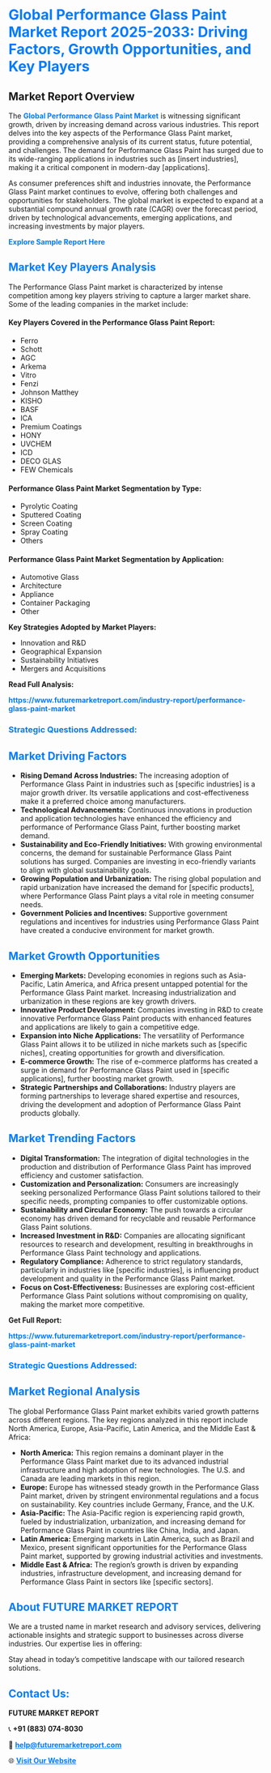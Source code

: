 <h1 style="color: #007BFF;">Global Performance Glass Paint Market Report 2025-2033: Driving Factors, Growth Opportunities, and Key Players</h1>

<section id="overview">
<h2>Market Report Overview</h2>
<p>The <a href="https://www.futuremarketreport.com/industry-report/performance-glass-paint-market" style="color: #007BFF; text-decoration: none;"><strong>Global Performance Glass Paint Market</strong></a> is witnessing significant growth, driven by increasing demand across various industries. This report delves into the key aspects of the Performance Glass Paint market, providing a comprehensive analysis of its current status, future potential, and challenges. The demand for Performance Glass Paint has surged due to its wide-ranging applications in industries such as [insert industries], making it a critical component in modern-day [applications].</p>
<p>As consumer preferences shift and industries innovate, the Performance Glass Paint market continues to evolve, offering both challenges and opportunities for stakeholders. The global market is expected to expand at a substantial compound annual growth rate (CAGR) over the forecast period, driven by technological advancements, emerging applications, and increasing investments by major players.</p>
</section>

<section id="overview">
<p><a href="https://www.futuremarketreport.com/request-sample/reportId=114185" style="color: #007BFF; text-decoration: none;"><strong>Explore Sample Report Here</strong></a></p>
</section>

<section id="key-players">
<h2 style="color: #007BFF;">Market Key Players Analysis</h2>
<p>The Performance Glass Paint market is characterized by intense competition among key players striving to capture a larger market share. Some of the leading companies in the market include:</p>
<h4>Key Players Covered in the Performance Glass Paint Report:</h4>
<ul><li>Ferro</li><li>Schott</li><li>AGC</li><li>Arkema</li><li>Vitro</li><li>Fenzi</li><li>Johnson Matthey</li><li>KISHO</li><li>BASF</li><li>ICA</li><li>Premium Coatings</li><li>HONY</li><li>UVCHEM</li><li>ICD</li><li>DECO GLAS</li><li>FEW Chemicals</li></ul>
<h4>Performance Glass Paint Market Segmentation by Type:</h4>
<ul><li>Pyrolytic Coating</li><li>Sputtered Coating</li><li>Screen Coating</li><li>Spray Coating</li><li>Others</li></ul>

<h4>Performance Glass Paint Market Segmentation by Application:</h4>
<ul><li>Automotive Glass</li><li>Architecture</li><li>Appliance</li><li>Container Packaging</li><li>Other</li></ul>
<p><strong>Key Strategies Adopted by Market Players:</strong></p>
<ul>
<li>Innovation and R&D</li>
<li>Geographical Expansion</li>
<li>Sustainability Initiatives</li>
<li>Mergers and Acquisitions</li>
</ul>
</section>

<section>
<p><strong>Read Full Analysis: </strong></p><a href="https://www.futuremarketreport.com/industry-report/performance-glass-paint-market" style="color: #007BFF; text-decoration: none;"><strong>https://www.futuremarketreport.com/industry-report/performance-glass-paint-market</strong></a>
<h3 style="color: #007BFF;">Strategic Questions Addressed:</h3>
</section>

<section id="driving-factors">
<h2 style="color: #007BFF;">Market Driving Factors</h2>
<ul>
<li><strong>Rising Demand Across Industries:</strong> The increasing adoption of Performance Glass Paint in industries such as [specific industries] is a major growth driver. Its versatile applications and cost-effectiveness make it a preferred choice among manufacturers.</li>
<li><strong>Technological Advancements:</strong> Continuous innovations in production and application technologies have enhanced the efficiency and performance of Performance Glass Paint, further boosting market demand.</li>
<li><strong>Sustainability and Eco-Friendly Initiatives:</strong> With growing environmental concerns, the demand for sustainable Performance Glass Paint solutions has surged. Companies are investing in eco-friendly variants to align with global sustainability goals.</li>
<li><strong>Growing Population and Urbanization:</strong> The rising global population and rapid urbanization have increased the demand for [specific products], where Performance Glass Paint plays a vital role in meeting consumer needs.</li>
<li><strong>Government Policies and Incentives:</strong> Supportive government regulations and incentives for industries using Performance Glass Paint have created a conducive environment for market growth.</li>
</ul>
</section>

<section id="growth-opportunities">
<h2 style="color: #007BFF;">Market Growth Opportunities</h2>
<ul>
<li><strong>Emerging Markets:</strong> Developing economies in regions such as Asia-Pacific, Latin America, and Africa present untapped potential for the Performance Glass Paint market. Increasing industrialization and urbanization in these regions are key growth drivers.</li>
<li><strong>Innovative Product Development:</strong> Companies investing in R&D to create innovative Performance Glass Paint products with enhanced features and applications are likely to gain a competitive edge.</li>
<li><strong>Expansion into Niche Applications:</strong> The versatility of Performance Glass Paint allows it to be utilized in niche markets such as [specific niches], creating opportunities for growth and diversification.</li>
<li><strong>E-commerce Growth:</strong> The rise of e-commerce platforms has created a surge in demand for Performance Glass Paint used in [specific applications], further boosting market growth.</li>
<li><strong>Strategic Partnerships and Collaborations:</strong> Industry players are forming partnerships to leverage shared expertise and resources, driving the development and adoption of Performance Glass Paint products globally.</li>
</ul>
</section>

<section id="trending-factors">
<h2 style="color: #007BFF;">Market Trending Factors</h2>
<ul>
<li><strong>Digital Transformation:</strong> The integration of digital technologies in the production and distribution of Performance Glass Paint has improved efficiency and customer satisfaction.</li>
<li><strong>Customization and Personalization:</strong> Consumers are increasingly seeking personalized Performance Glass Paint solutions tailored to their specific needs, prompting companies to offer customizable options.</li>
<li><strong>Sustainability and Circular Economy:</strong> The push towards a circular economy has driven demand for recyclable and reusable Performance Glass Paint solutions.</li>
<li><strong>Increased Investment in R&D:</strong> Companies are allocating significant resources to research and development, resulting in breakthroughs in Performance Glass Paint technology and applications.</li>
<li><strong>Regulatory Compliance:</strong> Adherence to strict regulatory standards, particularly in industries like [specific industries], is influencing product development and quality in the Performance Glass Paint market.</li>
<li><strong>Focus on Cost-Effectiveness:</strong> Businesses are exploring cost-efficient Performance Glass Paint solutions without compromising on quality, making the market more competitive.</li>
</ul>
</section>

<section>
<p><strong>Get Full Report: </strong></p><a href="https://www.futuremarketreport.com/industry-report/performance-glass-paint-market" style="color: #007BFF; text-decoration: none;"><strong>https://www.futuremarketreport.com/industry-report/performance-glass-paint-market</strong></a>
<h3 style="color: #007BFF;">Strategic Questions Addressed:</h3>
</section>


<section id="regional-analysis">
<h2 style="color: #007BFF;">Market Regional Analysis</h2>
<p>The global Performance Glass Paint market exhibits varied growth patterns across different regions. The key regions analyzed in this report include North America, Europe, Asia-Pacific, Latin America, and the Middle East & Africa:</p>
<ul>
<li><strong>North America:</strong> This region remains a dominant player in the Performance Glass Paint market due to its advanced industrial infrastructure and high adoption of new technologies. The U.S. and Canada are leading markets in this region.</li>
<li><strong>Europe:</strong> Europe has witnessed steady growth in the Performance Glass Paint market, driven by stringent environmental regulations and a focus on sustainability. Key countries include Germany, France, and the U.K.</li>
<li><strong>Asia-Pacific:</strong> The Asia-Pacific region is experiencing rapid growth, fueled by industrialization, urbanization, and increasing demand for Performance Glass Paint in countries like China, India, and Japan.</li>
<li><strong>Latin America:</strong> Emerging markets in Latin America, such as Brazil and Mexico, present significant opportunities for the Performance Glass Paint market, supported by growing industrial activities and investments.</li>
<li><strong>Middle East & Africa:</strong> The region’s growth is driven by expanding industries, infrastructure development, and increasing demand for Performance Glass Paint in sectors like [specific sectors].</li>
</ul>
</section>

<footer>
<h2 style="color: #007BFF;">About FUTURE MARKET REPORT</h2>
<p>We are a trusted name in market research and advisory services, delivering actionable insights and strategic support to businesses across diverse industries. Our expertise lies in offering:</p>

<p>Stay ahead in today’s competitive landscape with our tailored research solutions.</p>

<h2 style="color: #007BFF;">Contact Us:</h2>
<p><strong>FUTURE MARKET REPORT</strong></p>
<p>📞 <strong>+91 (883) 074-8030</strong></p>
<p>📧 <strong><a href="mailto:help@futuremarketreport.com" style="color: #007BFF;">help@futuremarketreport.com</a></strong></p>
<p>🌐 <strong><a href="https://www.futuremarketreport.com/" style="color: #007BFF;">Visit Our Website</a></strong></p>
</footer>
